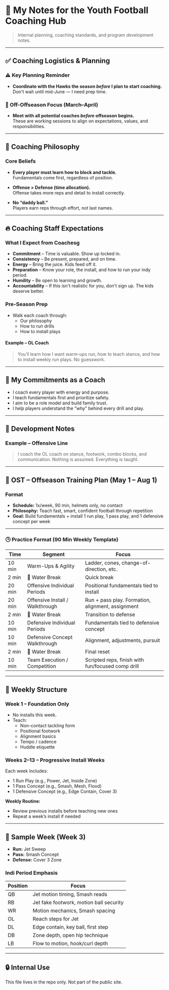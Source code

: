 # 🏈 My Notes for the Youth Football Coaching Hub

> Internal planning, coaching standards, and program development notes.

---

## ✅ Coaching Logistics & Planning

### ⚠️ Key Planning Reminder
- **Coordinate with the Hawks the season *before* I plan to start coaching.**  
  Don't wait until mid-June — I need prep time.

### 🧠 Off-Offseason Focus (March–April)
- **Meet with all potential coaches *before* offseason begins.**  
  These are working sessions to align on expectations, values, and responsibilities.

---

## 🧭 Coaching Philosophy

### Core Beliefs
- **Every player must learn how to block and tackle.**  
  Fundamentals come first, regardless of position.

- **Offense > Defense (time allocation).**  
  Offense takes more reps and detail to install correctly.

- **No “daddy ball.”**  
  Players earn reps through effort, not last names.

---

## 🔥 Coaching Staff Expectations

### What I Expect from Coachesg
- **Commitment** – Time is valuable. Show up locked in.
- **Consistency** – Be present, prepared, and on time.
- **Energy** – Bring the juice. Kids feed off it.
- **Preparation** – Know your role, the install, and how to run your indy period.
- **Humility** – Be open to learning and growth.
- **Accountability** – If this isn't realistic for you, don't sign up. The kids deserve better.

### Pre-Season Prep
- Walk each coach through:
  - Our philosophy
  - How to run drills
  - How to install plays

#### Example – OL Coach
> You’ll learn how I want warm-ups run, how to teach stance, and how to install weekly run plays. No guesswork.

---

## 🧱 My Commitments as a Coach
- I coach every player with energy and purpose.
- I teach fundamentals first and prioritize safety.
- I aim to be a role model and build family trust.
- I help players understand the “why” behind every drill and play.

---

## 🚧 Development Notes

### Example – Offensive Line
> I coach the OL coach on stance, footwork, combo blocks, and communication. Nothing is assumed. Everything is taught.

---

## 📅 OST – Offseason Training Plan (May 1 – Aug 1)

### Format
- **Schedule:** 1x/week, 90 min, helmets only, no contact
- **Philosophy:** Teach fast, smart, confident football through repetition
- **Goal:** Build fundamentals + install 1 run play, 1 pass play, and 1 defensive concept per week

---

### 🕒 Practice Format (90 Min Weekly Template)

| Time       | Segment                             | Focus                                                                 |
|------------|-------------------------------------|-----------------------------------------------------------------------|
| 10 min     | Warm-Ups & Agility                  | Ladder, cones, change-of-direction, etc.                              |
| 2 min      | 🚰 Water Break                       | Quick break                                                           |
| 20 min     | Offensive Individual Periods        | Positional fundamentals tied to install                               |
| 20 min     | Offensive Install / Walkthrough     | Run + pass play. Formation, alignment, assignment                     |
| 2 min      | 🚰 Water Break                       | Transition to defense                                                 |
| 10 min     | Defensive Individual Periods        | Fundamentals tied to defensive concept                                |
| 10 min     | Defensive Concept Walkthrough       | Alignment, adjustments, pursuit                                       |
| 2 min      | 🚰 Water Break                       | Final reset                                                           |
| 10 min     | Team Execution / Competition        | Scripted reps, finish with fun/focused comp drill                     |

---

## 📆 Weekly Structure

### Week 1 – Foundation Only
- No installs this week.
- Teach:
  - Non-contact tackling form
  - Positional footwork
  - Alignment basics
  - Tempo / cadence
  - Huddle etiquette

### Weeks 2–13 – Progressive Install Weeks
Each week includes:
- 1 Run Play (e.g., Power, Jet, Inside Zone)
- 1 Pass Concept (e.g., Smash, Mesh, Flood)
- 1 Defensive Concept (e.g., Edge Contain, Cover 3)

**Weekly Routine:**
- Review previous installs before teaching new ones
- Repeat a week’s install if needed

---

## 🧪 Sample Week (Week 3)

- **Run:** Jet Sweep  
- **Pass:** Smash Concept  
- **Defense:** Cover 3 Zone

### Indi Period Emphasis

| Position | Focus |
|----------|-------|
| QB | Jet motion timing, Smash reads |
| RB | Jet fake footwork, motion ball security |
| WR | Motion mechanics, Smash spacing |
| OL | Reach steps for Jet |
| DL | Edge contain, key ball, first step |
| DB | Zone depth, open hip technique |
| LB | Flow to motion, hook/curl depth |

---

## 🔒 Internal Use
This file lives in the repo only. Not part of the public site.

